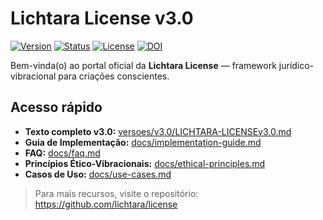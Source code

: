 # Lichtara License v3.0

[![Version](https://img.shields.io/badge/version-3.0-blue.svg?style=flat-square)](#)
[![Status](https://img.shields.io/badge/status-active-brightgreen.svg?style=flat-square)](#)
[![License](https://img.shields.io/badge/license-Lichtara%20v3.0-purple.svg?style=flat-square)](#)
[![DOI](https://zenodo.org/badge/DOI/10.5281/zenodo.16762058.svg)](https://doi.org/10.5281/zenodo.16762058)

Bem-vinda(o) ao portal oficial da **Lichtara License** — framework jurídico-vibracional
para criações conscientes.

## Acesso rápido

- **Texto completo v3.0:** [versoes/v3.0/LICHTARA-LICENSEv3.0.md](../versoes/v3.0/LICHTARA-LICENSEv3.0.md)
- **Guia de Implementação:** [docs/implementation-guide.md](implementation-guide.md)
- **FAQ:** [docs/faq.md](faq.md)
- **Princípios Ético-Vibracionais:** [docs/ethical-principles.md](ethical-principles.md)
- **Casos de Uso:** [docs/use-cases.md](use-cases.md)

> Para mais recursos, visite o repositório:
> https://github.com/lichtara/license
